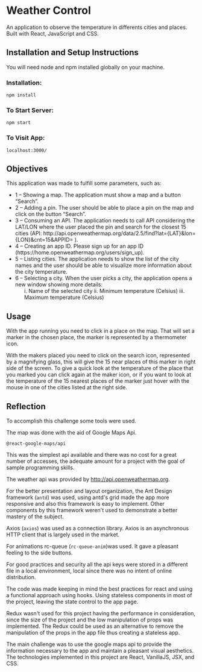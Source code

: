 <h1>Weather Control</h1>
 
An application to observe the temperature in differents cities and places. Built with React, JavaScript and CSS.
 
<h2>Installation and Setup Instructions</h2>
 
You will need node and npm installed globally on your machine.
 
<h3>Installation:</h3>
 
<code>npm install</code>
 
<h3>To Start Server:</h3>
 
<code>npm start</code>
 
<h3>To Visit App:</h3>
 
<code>localhost:3000/</code>
 
<h2>Objectives</h2>
 
This application was made to fulfill some parameters, such as:
<ul>
<li>1 – Showing a map. The application must show a map and a button “Search”.</li>
<li>2 – Adding a pin. The user should be able to place a pin on the map and click on the button “Search”.</li>
<li>3 – Consuming an API. The application needs to call API considering the LAT/LON where the user placed the pin and search for the closest 15 cities (API: http://api.openweathermap.org/data/2.5/find?lat={LAT}&lon={LON}&cnt=15&APPID= <APP_ID>).</li>
<li>4 – Creating an app ID. Please sign up for an app ID (https://home.openweathermap.org/users/sign_up).</li>
<li>5 – Listing cities. The application needs to show the list of the city names and the user should be able to visualize more information about the city temperature.</li>
<li>6 – Selecting a city. When the user picks a city, the application opens a new window showing more details:
    <ul>
    </li>i. Name of the selected city</li>
    </li>ii. Minimum temperature (Celsius)</li>
    </li>iii. Maximum temperature (Celsius) </li>
    </ul>
</li>
</ul>
 
<h2>Usage</h2>
 
With the app running you need to click in a place on the map. That will set a marker in the chosen place, the marker is represented by a thermometer icon. 
 
With the makers placed you need to click on the search icon, represented by a magnifying glass, this will give the 15 near places of this marker in right side of the screen. To give a quick look at the temperature of the place that you marked you can click again at the maker icon, or if you want to look at the temperature of the 15 nearest places of the marker just hover with the mouse in one of the cities listed at the right side.
 
<h2>Reflection</h2>
 
To accomplish this challenge some tools were used. 
 
The map was done with the aid of Google Maps Api.
 
<code>@react-google-maps/api</code>
 
This was the simplest api available and there was no cost for a great number of accesses, the adequate amount for a project with the goal of sample programming skills.
 
The weather api was provided by http://api.openweathermap.org. 
 
For the better presentation and layout organization, the Ant Design framework (<code>antd</code>) was used, using antd's grid made the app more responsive and also this framework is easy to implement. Other components by this framework weren't used to demonstrate a better mastery of the subject.
 
Axios (<code>axios</code>) was used as a connection library. Axios is an asynchronous HTTP client that is largely used in the market.
 
For animations rc-queue (<code>rc-queue-anim</code>)was used. It gave a pleasant feeling to the side buttons.
 
For good practices and security all the api keys were stored in a different file in a local environment, local since there was no intent of online distribution.
 
The code was made keeping in mind the best practices for react and using a functional approach using hooks. Using stateless components in most of the project, leaving the state control to the app page.
 
Redux wasn't used for this project having the performance in consideration, since the size of the project and the low manipulation of props was implemented. The Redux could be used as an alternative to remove the manipulation of the props in the app file thus creating a stateless app.
  
The main challenge was to use the google maps api to provide the information necessary to the app and maintain a pleasant visual aesthetics. The technologies implemented in this project are React, VanillaJS, JSX, and CSS.